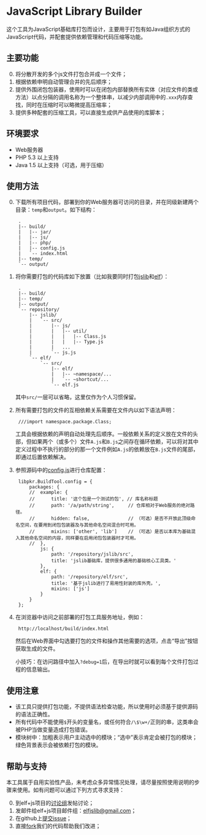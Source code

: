 JavaScript Library Builder
==========================

这个工具为JavaScript基础库打包而设计，主要用于打包有如Java组织方式的JavaScript代码，并配套提供依赖管理和代码压缩等功能。

## 主要功能

0. 将分散开发的多个js文件打包合并成一个文件；
0. 根据依赖申明自动管理合并的先后顺序；
0. 提供外围闭包包装器，使用时可以在闭包内部替换所有实体（对应文件的类或方法）以点分隔的调用名称为一个整体串，以减少内部调用中的`.xxx`内存查找，同时在压缩时可以略微提高压缩率；
0. 提供多种配套的压缩工具，可以直接生成供产品使用的库脚本；

## 环境要求

* Web服务器
* PHP 5.3 以上支持
* Java 1.5 以上支持（可选，用于压缩）

## 使用方法

0. 下载所有项目代码，部署到你的Web服务器可访问的目录，并在同级新建两个目录：`temp`和`output`。如下结构：

		.
		|-- build/
		|   |-- jar/
		|   |-- js/
		|   |-- php/
		|   |-- config.js
		|   `-- index.html
		|-- temp/
		`-- output/

0. 将你需要打包的代码库如下放置（比如我要同时打包[jslib](http://github.com/elfjs/jslib)和[elf](http://github.com/elfjs/elf)）：

		.
		|-- build/
		|-- temp/
		|-- output/
		`-- repository/
		    |-- jslib/
			|   `-- src/
			|       |-- js/
			|       |   |-- util/
			|       |   |   |-- Class.js
			|       |   |   |-- Type.js
			|       |   ...
			|       `-- js.js
		    `-- elf/
			    `-- src/
			        |-- elf/
			        |   |-- ~namespace/...
			        |   `-- ~shortcut/...
			        `-- elf.js
	
	其中`src/`一层可以省略，这里仅作为个人习惯保留。

0. 所有需要打包的文件的互相依赖关系需要在文件内以如下语法声明：
	
		///import namespace.package.Class;
	
	工具会根据依赖的声明自动处理先后顺序。一般依赖关系的定义放在文件的头部，但如果两个（或多个）文件`A.js`和`B.js`之间存在循环依赖，可以将对其中定义过程中不执行的部分的那一个文件例如`A.js`的依赖放在`B.js`文件的尾部，即通过后置依赖解决。

0. 参照源码中的[config.js](https://github.com/elfjs/jslib-builder/blob/master/build/config.js)进行仓库配置：

		libpkr.BuildTool.config = {
			packages: {
			//	example: {
			//		title: '这个包是一个测试的包', // 库名称标题
			//		path: '/a/path/string',     // 仓库相对于Web服务的绝对路径。
			//		hidden: false,              // （可选）是否不开放此顶级命名空间，在要用到闭包包装器及与其他命名空间混合时可用。
			//		mixins: ['other', 'lib']    // （可选）是否以本库为基础混入其他命名空间的内容，同样要在启用闭包包装器时才可用。
			//	},
				js: {
					path: '/repository/jslib/src',
					title: 'jslib基础库，提供很多通用的基础核心工具类。'
				},
				elf: {
					path: '/repository/elf/src',
					title: '基于jslib进行了易用性封装的库外壳。',
					mixins: ['js']
				}
			}
		};

0. 在浏览器中访问之前部署的打包工具服务地址，例如：
	
		http://localhost/build/index.html
	
	然后在Web界面中勾选要打包的文件和操作其他需要的选项，点击“导出”按钮获取生成的文件。
	
	小技巧：在访问路径中加入`?debug=1`后，在导出时就可以看到每个文件打包过程的信息输出。

## 使用注意

* 该工具只提供打包功能，不提供语法检查功能，所以使用时必须基于提供源码的语法正确性。
* 所有代码中不能使用`$`开头的变量名，或任何符合`/\$\w+/`正则的串，这类串会被PHP当做变量造成打包错误。
* 模块树中：加粗表示用户主动选中的模块；“选中”表示肯定会被打包的模块；绿色背景表示会被依赖打包的模块。

## 帮助与支持

本工具属于自用实验性产品，未考虑众多异常情况处理，请尽量按照使用说明的步骤来使用。如有问题可以通过下列方式寻求支持：

0. 到elf+js项目的[讨论组](http://group.google.com/group/elfjs)发帖讨论；
0. 发邮件给elf+js项目邮件组：<elfjslib@gmail.com>；
0. 在github上[提交issue](https://github.com/elfjs/jslib-builder/issues)；
0. 直接[fork](https://github.com/elfjs/jslib-builder/fork_select)我们的代码帮助我们改进；
